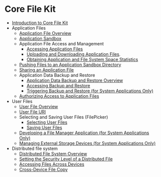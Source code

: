 # Core File Kit

- [Introduction to Core File Kit](../file-management/core-file-kit-intro.md)
- Application Files
  - [Application File Overview](../file-management/app-file-overview.md)
  - [Application Sandbox](../file-management/app-sandbox-directory.md)
  - Application File Access and Management
    - [Accessing Application Files](../file-management/app-file-access.md)
    - [Uploading and Downloading Application Files](../file-management/app-file-upload-download.md).
    - [Obtaining Application and File System Space Statistics](../file-management/app-fs-space-statistics.md)
  - [Pushing Files to an Application Sandbox Directory](../file-management/send-file-to-app-sandbox.md)
  - [Sharing an Application File](../file-management/share-app-file.md)
  - Application Data Backup and Restore
    - [Application Data Backup and Restore Overview](../file-management/app-file-backup-overview.md)
    - [Accessing Backup and Restore](../file-management/app-file-backup-extension.md)
    - [Triggering Backup and Restore (for System Applications Only)](../file-management/app-file-backup.md)
  - [Authorizing Access to Application Files](../file-management/app-file-authorization.md)
- User Files
  - [User File Overview](../file-management/user-file-overview.md)
  - [User File URI](../file-management/user-file-uri-intro.md)
  - Selecting and Saving User Files (FilePicker)
    - [Selecting User Files](../file-management/select-user-file.md)
    - [Saving User Files](../file-management/save-user-file.md)
  - [Developing a File Manager Application (for System Applications Only)](../file-management/dev-user-file-manager.md)
  - [Managing External Storage Devices (for System Applications Only)](../file-management/manage-external-storage.md)
- Distributed file system
  - [Distributed File System Overview](../file-management/distributed-fs-overview.md)
  - [Setting the Security Level of a Distributed File](../file-management/set-security-label.md)
  - [Accessing Files Across Devices](../file-management/file-access-across-devices.md)
  - [Cross-Device File Copy](../file-management/file-copy-across-devices.md)
